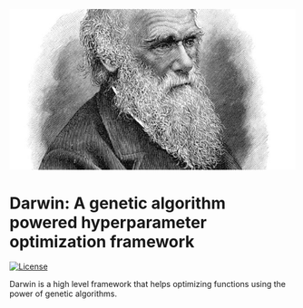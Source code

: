 ![alt text](https://github.com/unaiLopez/darwin/blob/master/doc/images/darwin.jpg?raw=true)

# Darwin: A genetic algorithm powered hyperparameter optimization framework
[![License](https://img.shields.io/badge/License-Apache_2.0-blue.svg)](https://opensource.org/licenses/MIT)

Darwin is a high level framework that helps optimizing functions using the power of genetic algorithms.



